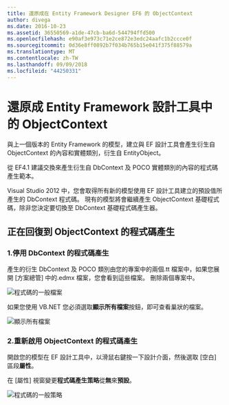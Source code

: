 ```yaml
---
title: 還原成在 Entity Framework Designer EF6 的 ObjectContext
author: divega
ms.date: 2016-10-23
ms.assetid: 36550569-a1de-47cb-ba6d-544794ffd500
ms.openlocfilehash: e90af3e973c71e2ce872e3edc24aafc1b2ccce0f
ms.sourcegitcommit: 0d36e8ff0892b7f034b765b15e041f375f88579a
ms.translationtype: MT
ms.contentlocale: zh-TW
ms.lasthandoff: 09/09/2018
ms.locfileid: "44250331"
---
```

# <a name="reverting-to-objectcontext-in-entity-framework-designer"></a>還原成 Entity Framework 設計工具中的 ObjectContext
與上一個版本的 Entity Framework 的模型，建立與 EF 設計工具會產生衍生自 ObjectContext 的內容和實體類別，衍生自 EntityObject。

從 EF4.1 建議交換來產生衍生自 DbContext 及 POCO 實體類別的內容的程式碼產生範本。

Visual Studio 2012 中，您會取得所有新的模型使用 EF 設計工具建立的預設值所產生的 DbContext 程式碼。 現有的模型將會繼續產生 ObjectContext 基礎程式碼，除非您決定要切換至 DbContext 基礎程式碼產生器。

## <a name="reverting-back-to-objectcontext-code-generation"></a>正在回復到 ObjectContext 的程式碼產生

### <a name="1-disable-dbcontext-code-generation"></a>1.停用 DbContext 的程式碼產生

產生的衍生 DbContext 及 POCO 類別由您的專案中的兩個.tt 檔案中，如果您展開 [方案總管] 中的.edmx 檔案，您會看到這些檔案。 刪除兩個專案中。

![程式碼的一般檔案](~/ef6/media/codegenfiles.png)

如果您使用 VB.NET 您必須選取**顯示所有檔案**按鈕，即可查看巢狀的檔案。

![顯示所有檔案](~/ef6/media/showallfiles.png)

### <a name="2-re-enable-objectcontext-code-generation"></a>2.重新啟用 ObjectContext 的程式碼產生

開啟您的模型在 EF 設計工具中，以滑鼠右鍵按一下設計介面，然後選取 [空白] 區段**屬性**。

在 [屬性] 視窗變更**程式碼產生策略**從**無**來**預設**。

![程式碼的一般策略](~/ef6/media/codegenstrategy.png)
